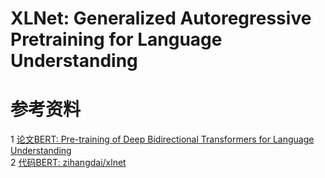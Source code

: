 # XLNet: Generalized Autoregressive Pretraining for Language Understanding

参考资料
==
1  [论文BERT: Pre-training of Deep Bidirectional Transformers for Language Understanding](https://arxiv.org/abs/1810.04805)<br>
2  [代码BERT: zihangdai/xlnet](https://github.com/zihangdai/xlnet)<br>
